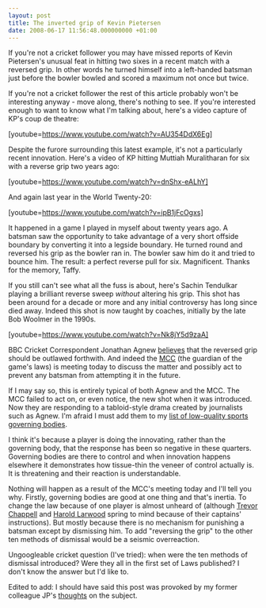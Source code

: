 ```yaml
---
layout: post
title: The inverted grip of Kevin Pietersen
date: 2008-06-17 11:56:48.000000000 +01:00
---
```

If you're not a cricket follower you may have missed reports of Kevin  Pietersen's unusual feat in hitting two sixes in a recent match with a reversed  grip. In other words he turned himself into a left-handed batsman just before  the bowler bowled and scored a maximum not once but twice.

If you're not a cricket follower the rest of this article probably won't be  interesting anyway - move along, there's nothing to see. If you're interested  enough to want to know what I'm talking about, here's a video capture of KP's  coup de theatre:

[youtube=https://www.youtube.com/watch?v=AU354DdX6Eg]

Despite the furore surrounding this latest example, it's not a particularly  recent innovation. Here's a video of KP hitting Muttiah Muralitharan for six  with a reverse grip two years ago:

[youtube=https://www.youtube.com/watch?v=dnShx-eALhY]

And again last year in the World Twenty-20:

[youtube=https://www.youtube.com/watch?v=ipB1jFcOgxs]

It happened in a game I played in myself about twenty years ago. A batsman saw the opportunity to take advantage of a very short offside boundary by converting it into a legside boundary. He turned round and reversed his grip as the bowler ran in. The bowler saw him do it and tried to bounce him. The result: a perfect reverse pull for six. Magnificent. Thanks for the memory, Taffy.

If you still can't see what all the fuss is about, here's Sachin  Tendulkar playing a brilliant reverse sweep <em>without</em> altering his grip. This shot  has been around for a decade or more and any initial controversy has long since  died away. Indeed this shot is now taught by coaches, initially by the late Bob Woolmer in the 1990s.

[youtube=https://www.youtube.com/watch?v=Nk8jY5d9zaA]

BBC Cricket Correspondent Jonathan Agnew <a href="https://news.bbc.co.uk/sport1/hi/cricket/7456461.stm" target="_blank">believes</a> that the reversed grip  should be outlawed forthwith. And indeed the <a href="https://www.mcc.org.uk/laws-and-spirit/laws-of-cricket/laws/" target="_blank">MCC</a> (the guardian of the game's  laws) is meeting today to discuss the matter and possibly act to prevent any  batsman from attempting it in the future.

If I may say so, this is entirely typical of both Agnew and the MCC. The MCC  failed to act on, or even notice, the new shot when it was introduced. Now they  are responding to a tabloid-style drama created by journalists such as Agnew.  I'm afraid I must add them to my <a href="https://blog.dominicsayers.com/2008/04/17/worlds-worst-sports-governing-body/" target="_blank">list of low-quality sports governing  bodies</a>.

I think it's because a player is doing the innovating, rather than the governing body, that the response has been so negative in these quarters. Governing bodies are there to control and when innovation happens elsewhere it demonstrates how tissue-thin the veneer of control actually is. It is threatening and their reaction is understandable.

Nothing will happen as a result of the MCC's meeting today and I'll tell you why. Firstly, governing bodies are good at one thing and that's inertia. To change the law because of one player is almost unheard of (although <a href="https://youtube.com/watch?v=K65_spUU05s" target="_blank">Trevor Chappell</a> and <a href="https://en.wikipedia.org/wiki/Bodyline" target="_blank">Harold Larwood</a> spring to mind because of their captains' instructions). But mostly because there is no mechanism for punishing a batsman except by dismissing him. To add "reversing the grip" to the other ten methods of dismissal would be a seismic overreaction.

Ungoogleable cricket question (I've tried): when were the ten methods of dismissal introduced? Were they all in the first set of Laws published? I don't know the answer but I'd like to.

Edited to add: I should have said this post was provoked by my former colleague JP's <a href="https://confusedofcalcutta.com/2008/06/15/not-cricket-of-course-it-is" target="_blank">thoughts</a> on the subject.
